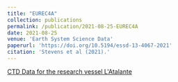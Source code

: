 ```yaml
---
title: "EUREC4A"
collection: publications
permalink: /publication/2021-08-25-EUREC4A
date: 2021-08-25
venue: 'Earth System Science Data'
paperurl: 'https://doi.org/10.5194/essd-13-4067-2021'
citation: 'Stevens et al (2021).'
---
```

[CTD Data for the research vessel L'Atalante](https://www.seanoe.org/data/00679/79096/)
